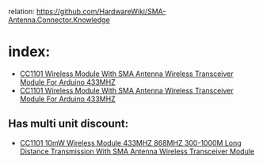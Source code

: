 relation: https://github.com/HardwareWiki/SMA-Antenna.Connector.Knowledge

# index:
- [CC1101 Wireless Module With SMA Antenna Wireless Transceiver Module For Arduino 433MHZ](https://www.aliexpress.us/item/3256806447179442.html)
- [CC1101 Wireless Module With SMA Antenna Wireless Transceiver Module For Arduino 433MHZ](https://www.aliexpress.us/item/3256807345293746.html)

## Has multi unit discount:
- [CC1101 10mW Wireless Module 433MHZ 868MHZ 300-1000M Long Distance Transmission With SMA Antenna Wireless Transceiver Module](https://www.aliexpress.us/item/3256803594825449.html)
